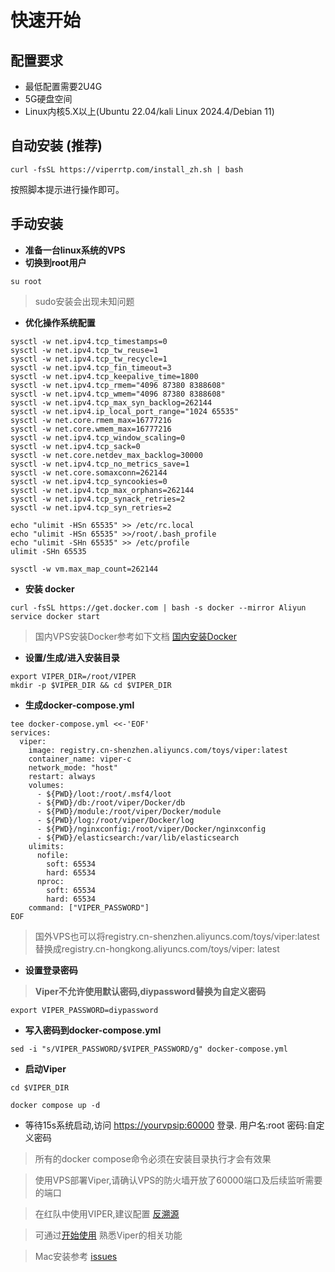 # 快速开始

## 配置要求

+ 最低配置需要2U4G
+ 5G硬盘空间
+ Linux内核5.X以上(Ubuntu 22.04/kali Linux 2024.4/Debian 11)


## 自动安装 (推荐)

```shell
curl -fsSL https://viperrtp.com/install_zh.sh | bash
```

按照脚本提示进行操作即可。

## 手动安装

+ **准备一台linux系统的VPS**
+ **切换到root用户**

```shell
su root
```

> sudo安装会出现未知问题

+ **优化操作系统配置**

```shell
sysctl -w net.ipv4.tcp_timestamps=0 
sysctl -w net.ipv4.tcp_tw_reuse=1 
sysctl -w net.ipv4.tcp_tw_recycle=1 
sysctl -w net.ipv4.tcp_fin_timeout=3 
sysctl -w net.ipv4.tcp_keepalive_time=1800 
sysctl -w net.ipv4.tcp_rmem="4096 87380 8388608" 
sysctl -w net.ipv4.tcp_wmem="4096 87380 8388608" 
sysctl -w net.ipv4.tcp_max_syn_backlog=262144 
sysctl -w net.ipv4.ip_local_port_range="1024 65535"
sysctl -w net.core.rmem_max=16777216
sysctl -w net.core.wmem_max=16777216
sysctl -w net.ipv4.tcp_window_scaling=0
sysctl -w net.ipv4.tcp_sack=0
sysctl -w net.core.netdev_max_backlog=30000
sysctl -w net.ipv4.tcp_no_metrics_save=1
sysctl -w net.core.somaxconn=262144
sysctl -w net.ipv4.tcp_syncookies=0
sysctl -w net.ipv4.tcp_max_orphans=262144
sysctl -w net.ipv4.tcp_synack_retries=2
sysctl -w net.ipv4.tcp_syn_retries=2

echo "ulimit -HSn 65535" >> /etc/rc.local
echo "ulimit -HSn 65535" >>/root/.bash_profile
echo "ulimit -SHn 65535" >> /etc/profile
ulimit -SHn 65535

sysctl -w vm.max_map_count=262144
```

+ **安装 docker**

```shell
curl -fsSL https://get.docker.com | bash -s docker --mirror Aliyun
service docker start
```

> 国内VPS安装Docker参考如下文档 [国内安装Docker](./install_docker_in_china)

+ **设置/生成/进入安装目录**

```shell
export VIPER_DIR=/root/VIPER
mkdir -p $VIPER_DIR && cd $VIPER_DIR
```

+ **生成docker-compose.yml**

```shell
tee docker-compose.yml <<-'EOF'
services:
  viper:
    image: registry.cn-shenzhen.aliyuncs.com/toys/viper:latest
    container_name: viper-c
    network_mode: "host"
    restart: always
    volumes:
      - ${PWD}/loot:/root/.msf4/loot
      - ${PWD}/db:/root/viper/Docker/db
      - ${PWD}/module:/root/viper/Docker/module
      - ${PWD}/log:/root/viper/Docker/log
      - ${PWD}/nginxconfig:/root/viper/Docker/nginxconfig
      - ${PWD}/elasticsearch:/var/lib/elasticsearch
    ulimits:
      nofile:
        soft: 65534
        hard: 65534
      nproc:
        soft: 65534
        hard: 65534
    command: ["VIPER_PASSWORD"]
EOF
```

> 国外VPS也可以将registry.cn-shenzhen.aliyuncs.com/toys/viper:latest替换成registry.cn-hongkong.aliyuncs.com/toys/viper:
> latest

+ **设置登录密码**

> **Viper不允许使用默认密码,diypassword替换为自定义密码**

```shell
export VIPER_PASSWORD=diypassword
```

+ **写入密码到docker-compose.yml**

```shell
sed -i "s/VIPER_PASSWORD/$VIPER_PASSWORD/g" docker-compose.yml
```

+ **启动Viper**

```shell
cd $VIPER_DIR

docker compose up -d
```

+ 等待15s系统启动,访问 [https://yourvpsip:60000](https://vpsip:60000/#/user/login) 登录. 用户名:root 密码:自定义密码

> 所有的docker compose命令必须在安装目录执行才会有效果

> 使用VPS部署Viper,请确认VPS的防火墙开放了60000端口及后续监听需要的端口

> 在红队中使用VIPER,建议配置 [反溯源](./avoid_tracing)

> 可通过[开始使用](./try_viper) 熟悉Viper的相关功能

> Mac安装参考 [issues](issues)
